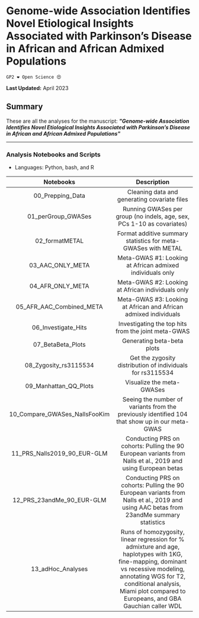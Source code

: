 # Genome-wide Association Identifies Novel Etiological Insights Associated with Parkinson’s Disease in African and African Admixed Populations 

`GP2 ❤️ Open Science 😍`

**Last Updated:** April 2023 

## Summary
These are all the analyses for the manuscript: ***"Genome-wide Association Identifies Novel Etiological Insights Associated with Parkinson’s Disease in African and African Admixed Populations"***

---
### Analysis Notebooks and Scripts
* Languages: Python, bash, and R

| **Notebooks** |                                                    **Description**                                                   |
|:----------------:|:--------------------------------------------------------------------------------------------------------------------:|
|        00_Prepping_Data    | Cleaning data and generating covariate files |
|        01_perGroup_GWASes  | Running GWASes per group (no indels, age, sex, PCs 1-10 as covariates) |
|        02_formatMETAL      | Format additive summary statistics for meta-GWASes with METAL |
|        03_AAC_ONLY_META    | Meta-GWAS #1: Looking at African admixed individuals only |
|        04_AFR_ONLY_META    | Meta-GWAS #2: Looking at African individuals only |
|        05_AFR_AAC_Combined_META  | Meta-GWAS #3: Looking at African and African admixed individuals |
|        06_Investigate_Hits  | Investigating the top hits from the joint meta-GWAS |
|        07_BetaBeta_Plots    | Generating beta-beta plots |
|        08_Zygosity_rs3115534  | Get the zygosity distribution of individuals for rs3115534 |
|        09_Manhattan_QQ_Plots  | Visualize the meta-GWASes |
|        10_Compare_GWASes_NallsFooKim | Seeing the number of variants from the previously identified 104 that show up in our meta-GWAS |
|        11_PRS_Nalls2019_90_EUR-GLM  | Conducting PRS on cohorts: Pulling the 90 European variants from Nalls et al., 2019 and using European betas |
|        12_PRS_23andMe_90_EUR-GLM  | Conducting PRS on cohorts: Pulling the 90 European variants from Nalls et al., 2019 and using AAC betas from 23andMe summary statistics |
|        13_adHoc_Analyses | Runs of homozygosity, linear regression for % admixture and age, haplotypes with 1KG, fine-mapping, dominant vs recessive modeling, annotating WGS for T2, conditional analysis, Miami plot compared to Europeans, and GBA Gauchian caller WDL |

